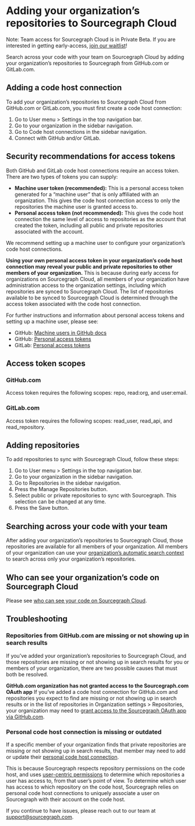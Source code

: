 # Adding your organization’s repositories to Sourcegraph Cloud
Note: Team access for Sourcegraph Cloud is in Private Beta. If you are interested in getting early-access, [join our waitlist](https://share.hsforms.com/14OQ3RoPpQTOXvZlUpgx6-A1n7ku)!

Search across your code with your team on Sourcegraph Cloud by adding your organization’s repositories to Sourcegraph from GitHub.com or GitLab.com.

## Adding a code host connection

To add your organization’s repositories to Sourcegraph Cloud from GitHub.com or GitLab.com, you must first create a code host connection:

1. Go to User menu > Settings in the top navigation bar.
2. Go to your organization in the sidebar navigation.
3. Go to Code host connections in the sidebar navigation.
4. Connect with GitHub and/or GitLab.

## Security recommendations for access tokens

Both GitHub and GitLab code host connections require an access token. There are two types of tokens you can supply:

- **Machine user token (recommended):** This is a personal access token generated for a “machine user” that is only affiliated with an organization. This gives the code host connection access to only the repositories the machine user is granted access to.
- **Personal access token (not recommended):** This gives the code host connection the same level of access to repositories as the account that created the token, including all public and private repositories associated with the account.

We recommend setting up a machine user to configure your organization’s code host connections.

**Using your own personal access token in your organization’s code host connection may reveal your public and private repositories to other members of your organization.** This is because during early access for organizations on Sourcegraph Cloud, all members of your organization have administration access to the organization settings, including which repositories are synced to Sourcegraph Cloud. The list of repositories available to be synced to Sourcegraph Cloud is determined through the access token associated with the code host connection.

For further instructions and information about personal access tokens and setting up a machine user, please see:

- GitHub: [Machine users in GitHub docs](https://developer.github.com/v3/guides/managing-deploy-keys/#machine-users)
- GitHub: [Personal access tokens](https://docs.github.com/en/authentication/keeping-your-account-and-data-secure/creating-a-personal-access-token)
- GitLab: [Personal access tokens](https://docs.gitlab.com/ee/security/token_overview.html#security-considerations)

## Access token scopes

### GitHub.com

Access token requires the following scopes: repo, read:org, and user:email.

### GitLab.com

Access token requires the following scopes: read_user, read_api, and read_repository.

## Adding repositories

To add repositories to sync with Sourcegraph Cloud, follow these steps:

1. Go to User menu > Settings in the top navigation bar.
2. Go to your organization in the sidebar navigation.
3. Go to Repositories in the sidebar navigation.
4. Press the Manage Repositories button.
5. Select public or private repositories to sync with Sourcegraph. This selection can be changed at any time.
6. Press the Save button.

## Searching across your code with your team

After adding your organization’s repositories to Sourcegraph Cloud, those repositories are available for all members of your organization. All members of your organization can use your [organization’s automatic search context](./searching_org_repo_sourcegraph_cloud.md) to search across only your organization’s repositories. 

## Who can see your organization’s code on Sourcegraph Cloud

Please see [who can see your code on Sourcegraph Cloud](./code_visibility_teams_sourcegraph_cloud.md).

## Troubleshooting

### Repositories from GitHub.com are missing or not showing up in search results

If you’ve added your organization’s repositories to Sourcegraph Cloud, and those repositories are missing or not showing up in search results for you or members of your organization, there are two possible causes that must both be resolved.

**GitHub.com organization has not granted access to the Sourcegraph.com OAuth app** If you’ve added a code host connection for GitHub.com and repositories you expect to find are missing or not showing up in search results or in the list of repositories in Organization settings > Repositories, your organization may need to [grant access to the Sourcegraph OAuth app via GitHub.com](https://docs.github.com/en/organizations/restricting-access-to-your-organizations-data/approving-oauth-apps-for-your-organization).

### Personal code host connection is missing or outdated
If a specific member of your organization finds that private repositories are missing or not showing up in search results, that member may need to add or update their [personal code host connection](../../code_search/how-to/adding_repositories_to_cloud.md).

This is because Sourcegraph respects repository permissions on the code host, and uses [user-centric permissions](../../admin/repo/permissions.md) to determine which repositories a user has access to, from that user’s point of view. To determine which user has access to which repository on the code host, Sourcegraph relies on personal code host connections to uniquely associate a user on Sourcegraph with their account on the code host.

If you continue to have issues, please reach out to our team at [support@sourcegraph.com](mailto:support@sourcegraph.com).
